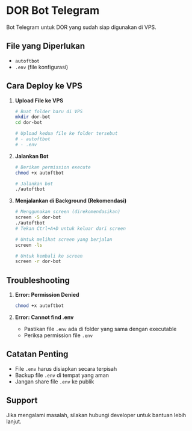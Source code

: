 # DOR Bot Telegram

Bot Telegram untuk DOR yang sudah siap digunakan di VPS.

## File yang Diperlukan
- `autoftbot` 
- `.env` (file konfigurasi)

## Cara Deploy ke VPS

1. **Upload File ke VPS**
   ```bash
   # Buat folder baru di VPS
   mkdir dor-bot
   cd dor-bot

   # Upload kedua file ke folder tersebut
   # - autoftbot
   # - .env
   ```

2. **Jalankan Bot**
   ```bash
   # Berikan permission execute
   chmod +x autoftbot

   # Jalankan bot
   ./autoftbot
   ```

3. **Menjalankan di Background (Rekomendasi)**
   ```bash
   # Menggunakan screen (direkomendasikan)
   screen -S dor-bot
   ./autoftbot
   # Tekan Ctrl+A+D untuk keluar dari screen
   
   # Untuk melihat screen yang berjalan
   screen -ls
   
   # Untuk kembali ke screen
   screen -r dor-bot
   ```

## Troubleshooting

1. **Error: Permission Denied**
   ```bash
   chmod +x autoftbot
   ```

2. **Error: Cannot find .env**
   - Pastikan file `.env` ada di folder yang sama dengan executable
   - Periksa permission file `.env`

## Catatan Penting
- File `.env` harus disiapkan secara terpisah
- Backup file `.env` di tempat yang aman
- Jangan share file `.env` ke publik

## Support
Jika mengalami masalah, silakan hubungi developer untuk bantuan lebih lanjut. 